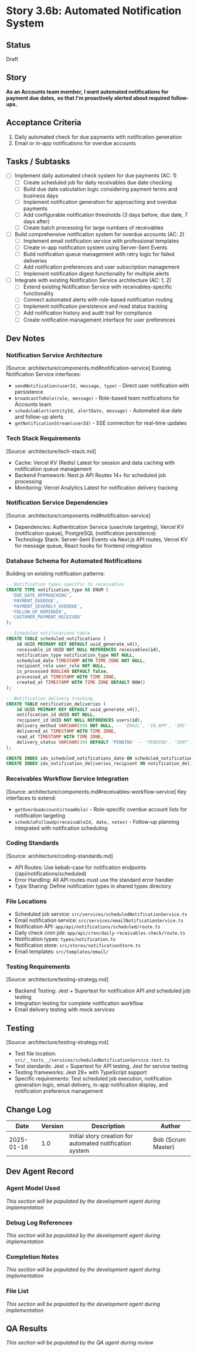 # Story 3.6b: Automated Notification System

## Status
Draft

## Story
**As an Accounts team member,**
**I want automated notifications for payment due dates,**
**so that I'm proactively alerted about required follow-ups.**

## Acceptance Criteria
1. Daily automated check for due payments with notification generation
2. Email or in-app notifications for overdue accounts

## Tasks / Subtasks
- [ ] Implement daily automated check system for due payments (AC: 1)
  - [ ] Create scheduled job for daily receivables due date checking
  - [ ] Build due date calculation logic considering payment terms and business days
  - [ ] Implement notification generation for approaching and overdue payments
  - [ ] Add configurable notification thresholds (3 days before, due date, 7 days after)
  - [ ] Create batch processing for large numbers of receivables
- [ ] Build comprehensive notification system for overdue accounts (AC: 2)
  - [ ] Implement email notification service with professional templates
  - [ ] Create in-app notification system using Server-Sent Events
  - [ ] Build notification queue management with retry logic for failed deliveries
  - [ ] Add notification preferences and user subscription management
  - [ ] Implement notification digest functionality for multiple alerts
- [ ] Integrate with existing Notification Service architecture (AC: 1, 2)
  - [ ] Extend existing Notification Service with receivables-specific functionality
  - [ ] Connect automated alerts with role-based notification routing
  - [ ] Implement notification persistence and read status tracking
  - [ ] Add notification history and audit trail for compliance
  - [ ] Create notification management interface for user preferences

## Dev Notes

### Notification Service Architecture
[Source: architecture/components.md#notification-service]
Existing Notification Service interfaces:
- `sendNotification(userId, message, type)` - Direct user notification with persistence
- `broadcastToRole(role, message)` - Role-based team notifications for Accounts team
- `scheduleAlert(entityId, alertDate, message)` - Automated due date and follow-up alerts
- `getNotificationStream(userId)` - SSE connection for real-time updates

### Tech Stack Requirements
[Source: architecture/tech-stack.md]
- Cache: Vercel KV (Redis) Latest for session and data caching with notification queue management
- Backend Framework: Next.js API Routes 14+ for scheduled job processing
- Monitoring: Vercel Analytics Latest for notification delivery tracking

### Notification Service Dependencies
[Source: architecture/components.md#notification-service]
- Dependencies: Authentication Service (user/role targeting), Vercel KV (notification queue), PostgreSQL (notification persistence)
- Technology Stack: Server-Sent Events via Next.js API routes, Vercel KV for message queue, React hooks for frontend integration

### Database Schema for Automated Notifications
Building on existing notification patterns:
```sql
-- Notification types specific to receivables
CREATE TYPE notification_type AS ENUM (
  'DUE_DATE_APPROACHING',
  'PAYMENT_OVERDUE',
  'PAYMENT_SEVERELY_OVERDUE',
  'FOLLOW_UP_REMINDER',
  'CUSTOMER_PAYMENT_RECEIVED'
);

-- Scheduled notifications table
CREATE TABLE scheduled_notifications (
    id UUID PRIMARY KEY DEFAULT uuid_generate_v4(),
    receivable_id UUID NOT NULL REFERENCES receivables(id),
    notification_type notification_type NOT NULL,
    scheduled_date TIMESTAMP WITH TIME ZONE NOT NULL,
    recipient_role user_role NOT NULL,
    is_processed BOOLEAN DEFAULT false,
    processed_at TIMESTAMP WITH TIME ZONE,
    created_at TIMESTAMP WITH TIME ZONE DEFAULT NOW()
);

-- Notification delivery tracking
CREATE TABLE notification_deliveries (
    id UUID PRIMARY KEY DEFAULT uuid_generate_v4(),
    notification_id UUID NOT NULL,
    recipient_id UUID NOT NULL REFERENCES users(id),
    delivery_method VARCHAR(50) NOT NULL, -- 'EMAIL', 'IN_APP', 'SMS'
    delivered_at TIMESTAMP WITH TIME ZONE,
    read_at TIMESTAMP WITH TIME ZONE,
    delivery_status VARCHAR(20) DEFAULT 'PENDING' -- 'PENDING', 'SENT', 'DELIVERED', 'FAILED', 'READ'
);

CREATE INDEX idx_scheduled_notifications_date ON scheduled_notifications(scheduled_date) WHERE is_processed = false;
CREATE INDEX idx_notification_deliveries_recipient ON notification_deliveries(recipient_id, delivery_status);
```

### Receivables Workflow Service Integration
[Source: architecture/components.md#receivables-workflow-service]
Key interfaces to extend:
- `getOverdueAccounts(teamRole)` - Role-specific overdue account lists for notification targeting
- `scheduleFollowUp(receivableId, date, notes)` - Follow-up planning integrated with notification scheduling

### Coding Standards
[Source: architecture/coding-standards.md]
- API Routes: Use kebab-case for notification endpoints (/api/notifications/scheduled)
- Error Handling: All API routes must use the standard error handler
- Type Sharing: Define notification types in shared types directory

### File Locations
- Scheduled job service: `src/services/scheduledNotificationService.ts`
- Email notification service: `src/services/emailNotificationService.ts`
- Notification API: `app/api/notifications/scheduled/route.ts`
- Daily check cron job: `app/api/cron/daily-receivables-check/route.ts`
- Notification types: `types/notification.ts`
- Notification store: `src/stores/notificationStore.ts`
- Email templates: `src/templates/email/`

### Testing Requirements
[Source: architecture/testing-strategy.md]
- Backend Testing: Jest + Supertest for notification API and scheduled job testing
- Integration testing for complete notification workflow
- Email delivery testing with mock services

## Testing
[Source: architecture/testing-strategy.md]
- Test file location: `src/__tests__/services/scheduledNotificationService.test.ts`
- Test standards: Jest + Supertest for API testing, Jest for service testing
- Testing frameworks: Jest 29+ with TypeScript support
- Specific requirements: Test scheduled job execution, notification generation logic, email delivery, in-app notification display, and notification preference management

## Change Log
| Date | Version | Description | Author |
|------|---------|-------------|---------|
| 2025-01-16 | 1.0 | Initial story creation for automated notification system | Bob (Scrum Master) |

## Dev Agent Record

### Agent Model Used
*This section will be populated by the development agent during implementation*

### Debug Log References
*This section will be populated by the development agent during implementation*

### Completion Notes
*This section will be populated by the development agent during implementation*

### File List
*This section will be populated by the development agent during implementation*

## QA Results
*This section will be populated by the QA agent during review*